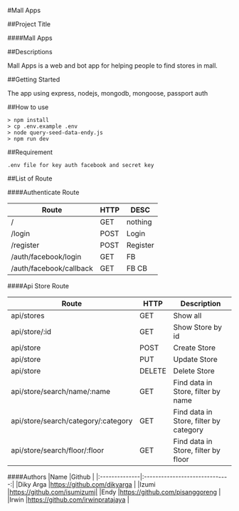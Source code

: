 #Mall Apps

##Project Title

####Mall Apps

##Descriptions

Mall Apps is a web and bot app for helping people to find stores in mall.

##Getting Started

The app using express, nodejs, mongodb, mongoose, passport auth

##How to use

```
> npm install
> cp .env.example .env
> node query-seed-data-endy.js
> npm run dev
```
##Requirement

```
.env file for key auth facebook and secret key
```

##List of Route

####Authenticate Route

| Route                   | HTTP | DESC     |
| ----------------------- | ---- | -------- |
| /                       | GET  | nothing  |
| /login                  | POST | Login    |
| /register               | POST | Register |
| /auth/facebook/login    | GET  | FB       |
| /auth/facebook/callback | GET  | FB CB    |

####Api Store Route

| Route                               | HTTP   | Description                             |
| ----------------------------------- | ------ | --------------------------------------- |
| api/stores                          | GET    | Show all                                |
| api/store/:id                       | GET    | Show Store by id                        |
| api/store                           | POST   | Create Store                            |
| api/store                           | PUT    | Update Store                            |
| api/store                           | DELETE | Delete Store                            |
| api/store/search/name/:name         | GET    | Find  data in Store, filter by name     |
| api/store/search/category/:category | GET    | Find  data in Store, filter by category |
| api/store/search/floor/:floor       | GET    | Find  data in Store, filter by floor    |

####Authors
|Name           |Github                          |
|:--------------|:------------------------------:|
|Diky Arga      |https://github.com/dikyarga     |
|Izumi          |https://github.com/isumizumi|
|Endy           |https://github.com/pisanggoreng |
|Irwin          |https://github.com/irwinpratajaya   |
